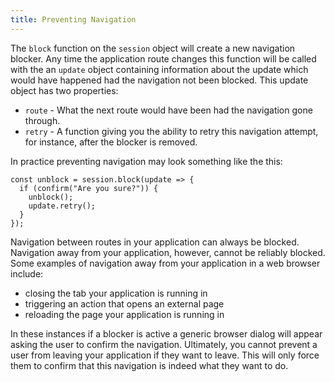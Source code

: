 ```yaml
---
title: Preventing Navigation
---
```


The `block` function on the `session` object will create a new navigation blocker. Any time the application route changes this function will be called with the an `update` object containing information about the update which would have happened had the navigation not been blocked. This update object has two properties:

- `route` - What the next route would have been had the navigation gone through.
- `retry` - A function giving you the ability to retry this navigation attempt, for instance, after the blocker is removed.

In practice preventing navigation may look something like the this:

```tsx
const unblock = session.block(update => {
  if (confirm("Are you sure?")) {
    unblock();
    update.retry();
  }
});
```

Navigation between routes in your application can always be blocked. Navigation away from your application, however, cannot be reliably blocked. Some examples of navigation away from your application in a web browser include:

- closing the tab your application is running in
- triggering an action that opens an external page
- reloading the page your application is running in

In these instances if a blocker is active a generic browser dialog will appear asking the user to confirm the navigation. Ultimately, you cannot prevent a user from leaving your application if they want to leave. This will only force them to confirm that this navigation is indeed what they want to do.
